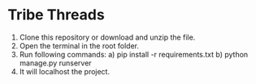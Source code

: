 # Tribe Threads

1. Clone this repository or download and unzip the file.
2. Open the terminal in the root folder.
3. Run following commands:
   a) pip install -r requirements.txt
   b) python manage.py runserver
6. It will localhost the project.
